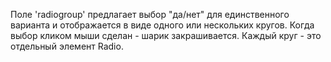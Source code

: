 Поле 'radiogroup' предлагает выбор "да/нет" для единственного варианта и отображается в виде одного или нескольких
кругов. Когда выбор кликом мыши сделан - шарик закрашивается. Каждый круг - это отдельный элемент Radio.